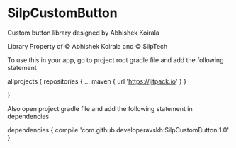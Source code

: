 # SilpCustomButton

Custom button library designed by Abhishek Koirala

Library Property of  © Abhishek Koirala and  © SilpTech

To use this in your app, go to project root gradle file and add the following statement

allprojects
{
		repositories {
			...
			maven { url 'https://jitpack.io' }
		}
	
}
  
  
  Also open project gradle file and add the following statement in dependencies
  
 
 dependencies
 {
		compile 'com.github.developeravskh:SilpCustomButton:1.0'
	}
